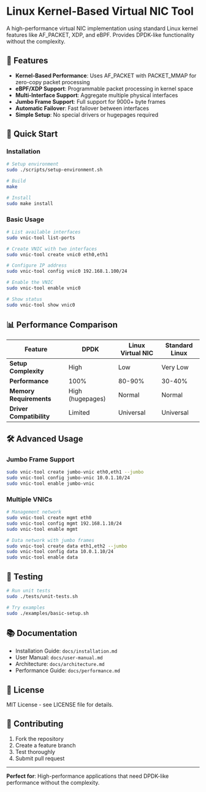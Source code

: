 # Linux Kernel-Based Virtual NIC Tool

A high-performance virtual NIC implementation using standard Linux kernel features like AF_PACKET, XDP, and eBPF. Provides DPDK-like functionality without the complexity.

## 🚀 Features

- **Kernel-Based Performance**: Uses AF_PACKET with PACKET_MMAP for zero-copy packet processing
- **eBPF/XDP Support**: Programmable packet processing in kernel space
- **Multi-Interface Support**: Aggregate multiple physical interfaces
- **Jumbo Frame Support**: Full support for 9000+ byte frames
- **Automatic Failover**: Fast failover between interfaces
- **Simple Setup**: No special drivers or hugepages required

## 🔧 Quick Start

### Installation

```bash
# Setup environment
sudo ./scripts/setup-environment.sh

# Build
make

# Install
sudo make install
```

### Basic Usage

```bash
# List available interfaces
sudo vnic-tool list-ports

# Create VNIC with two interfaces
sudo vnic-tool create vnic0 eth0,eth1

# Configure IP address
sudo vnic-tool config vnic0 192.168.1.100/24

# Enable the VNIC
sudo vnic-tool enable vnic0

# Show status
sudo vnic-tool show vnic0
```

## 📊 Performance Comparison

| Feature | DPDK | Linux Virtual NIC | Standard Linux |
|---------|------|-------------------|----------------|
| **Setup Complexity** | High | Low | Very Low |
| **Performance** | 100% | 80-90% | 30-40% |
| **Memory Requirements** | High (hugepages) | Normal | Normal |
| **Driver Compatibility** | Limited | Universal | Universal |

## 🛠 Advanced Usage

### Jumbo Frame Support
```bash
sudo vnic-tool create jumbo-vnic eth0,eth1 --jumbo
sudo vnic-tool config jumbo-vnic 10.0.1.10/24
sudo vnic-tool enable jumbo-vnic
```

### Multiple VNICs
```bash
# Management network
sudo vnic-tool create mgmt eth0
sudo vnic-tool config mgmt 192.168.1.10/24
sudo vnic-tool enable mgmt

# Data network with jumbo frames
sudo vnic-tool create data eth1,eth2 --jumbo
sudo vnic-tool config data 10.0.1.10/24
sudo vnic-tool enable data
```

## 🧪 Testing

```bash
# Run unit tests
sudo ./tests/unit-tests.sh

# Try examples
sudo ./examples/basic-setup.sh
```

## 📚 Documentation

- Installation Guide: `docs/installation.md`
- User Manual: `docs/user-manual.md`
- Architecture: `docs/architecture.md`
- Performance Guide: `docs/performance.md`

## 📜 License

MIT License - see LICENSE file for details.

## 🤝 Contributing

1. Fork the repository
2. Create a feature branch
3. Test thoroughly
4. Submit pull request

---

**Perfect for**: High-performance applications that need DPDK-like performance without the complexity.
